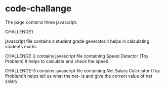 # code-challange
 
 The page contains three javascript.

CHALLENGE1

 javascript file contains a student grade generator.it helps in calculating students marks

 CHALLENGE-2
 contains javascript file containing Speed Detector (Toy Problem) it helps to calculate and check the speed.

 CHALLENGE-3
 contains javascript file containing,Net Salary Calculator (Toy Problem)it helps tell us what the net- is and give the correct value of net salary
